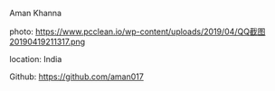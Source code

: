 Aman Khanna

photo: https://www.pcclean.io/wp-content/uploads/2019/04/QQ截图20190419211317.png

location: India

Github: https://github.com/aman017

